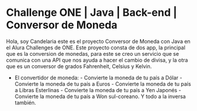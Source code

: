 # Challenge ONE | Java | Back-end | Conversor de Moneda
Hola, soy Candelaria este es el proyecto Conversor de Moneda con Java en el Alura Challenges de ONE. 
Este proyecto consta de dos app, la principal que es la conversion de monedas, para este se creo un servicio que se comunica con una API que nos ayuda a hacer el cambio de divisa, y la otra que es un conversor de grados Fahrenheit, Celsius y Kelvin.

- El convertidor de moneda:
       - Convierte la moneda de tu país a Dólar
       - Convierte la moneda de tu país a Euros
       - Convierte la moneda de tu país a Libras Esterlinas
       - Convierte la moneda de tu país a Yen Japonés
       - Convierte la moneda de tu país a Won sul-coreano. Y todo a la inversa también.






